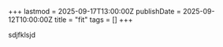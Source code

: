 +++
lastmod = 2025-09-17T13:00:00Z
publishDate = 2025-09-12T10:00:00Z
title = "fit"
tags = []
+++

sdjfklsjd
